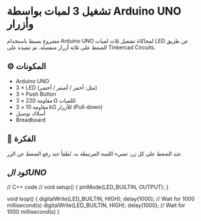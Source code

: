 # تشغيل 3 لمبات بواسطة Arduino UNO وأزرار

مشروع بسيط باستخدام Arduino UNO لمحاكاة تشغيل ثلاث لمبات LED عن طريق الضغط على ثلاثة أزرار منفصلة. تم تنفيذه على Tinkercad Circuits.

## ⚙️ المكونات

- Arduino UNO  
- 3 × LED (مثل: أحمر / أصفر / أخضر)  
- 3 × Push Button  
- 3 × مقاومة 220 Ω لللمبات  
- 3 × مقاومة 10 kΩ للأزرار (Pull-down)  
- أسلاك توصيل  
- Breadboard

## 🧠 الفكرة

عند الضغط على كل زر، تضيء اللمبة المرتبطة به. تُطفأ عند رفع الضغط عن الزر.

## *كود الUNO*
// C++ code
//
void setup()
{
  pinMode(LED_BUILTIN, OUTPUT);
}

void loop()
{
  digitalWrite(LED_BUILTIN, HIGH);
  delay(1000); // Wait for 1000 millisecond(s)
  digitalWrite(LED_BUILTIN, HIGH);
  delay(1000); // Wait for 1000 millisecond(s)
}
